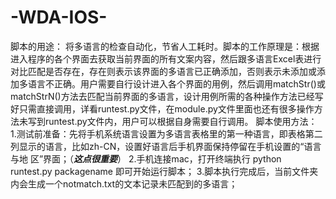 # -WDA-IOS-
脚本的用途： 
将多语言的检查自动化，节省人工耗时。脚本的工作原理是：根据进入程序的各个界面去获取当前界面的所有文案内容，然后跟多语言Excel表进行对比匹配是否存在，存在则表示该界面的多语言已正确添加，否则表示未添加或添加多语言不正确。用户需要自行设计进入各个界面的用例，然后调用matchStr()或matchStrN()方法去匹配当前界面的多语言，设计用例所需的各种操作方法已经写好只需直接调用，详看runtest.py文件，在module.py文件里面也还有很多操作方法未写到runtest.py文件内，用户可以根据自身需要自行调用。
脚本使用方法：
1.测试前准备：先将手机系统语言设置为多语言表格里的第一种语言，即表格第二列显示的语言，比如zh-CN，设置好语言后手机界面保持停留在手机设置的“语言与地  区”界面；（***这点很重要***）
2.手机连接mac，打开终端执行 python runtest.py packagename 即可开始运行脚本；
3.脚本执行完成后，当前文件夹内会生成一个notmatch.txt的文本记录未匹配到的多语言；
